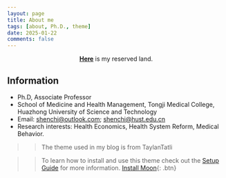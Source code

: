 ```yaml
---
layout: page
title: About me
tags: [about, Ph.D., theme]
date: 2025-01-22
comments: false
---
```


<center><a href="http://shumchi.github.io"><b>Here</b></a> is my reserved land.</center>

## Information

* Ph.D, Associate Professor 
* School of Medicine and Health Management, Tongji Medical College, Huazhong University of Science and Technology
* Email: shenchi@outlook.com; shenchi@hust.edu.cn
* Research interests: Health Economics, Health System Reform, Medical Behavior.

> > The theme used in my blog is from TaylanTatli

> > To learn how to install and use this theme check out the [Setup Guide](http://taylantatli.me/Moon/moon-theme/) for more information.
> > [Install Moon](https://github.com/TaylanTatli/Moon){: .btn}

